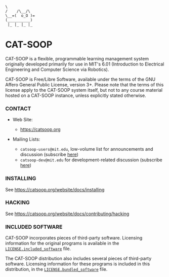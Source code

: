 ```nohighlight
\
/    /\__/\
\__=(  o_O )=
(__________)
 |_ |_ |_ |_
```

# CAT-SOOP


CAT-SOOP is a flexible, programmable learning management system originally developed primarily for use in MIT's 6.01 (Introduction to Electrical Engineering and Computer Science via Robotics).

CAT-SOOP is Free/Libre Software, available under the terms of the GNU Affero General Public License, version 3+.  Please note that the terms of this license apply to the CAT-SOOP system itself, but not to any course material hosted on a CAT-SOOP instance, unless explicitly stated otherwise.


### CONTACT

* Web Site:
    * <https://catsoop.org>

* Mailing Lists:
    * `catsoop-users@mit.edu`, low-volume list for announcements and discussion (subscribe [here](http://mailman.mit.edu/mailman/listinfo/catsoop-users))
    * `catsoop-dev@mit.edu` for development-related discussion (subscribe [here](http://mailman.mit.edu/mailman/listinfo/catsoop-dev))



### INSTALLING

See <https://catsoop.org/website/docs/installing>


### HACKING

See <https://catsoop.org/website/docs/contributing/hacking>


### INCLUDED SOFTWARE

CAT-SOOP incorporates pieces of third-party software.  Licensing information for the original programs is available in the [`LICENSE.included_software`](https://catsoop.org/git/catsoop/catsoop/src/branch/main/LICENSE.included_software) file.

The CAT-SOOP distribution also includes several pieces of third-party software.  Licensing information for these programs is included in this distribution, in the [`LICENSE.bundled_software`](https://catsoop.org/git/catsoop/catsoop/src/branch/main/LICENSE.bundled_software) file.
